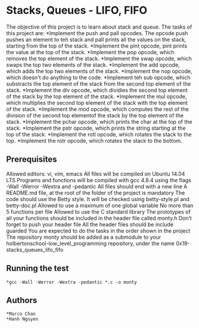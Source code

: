 # Stacks, Queues - LIFO, FIFO
The objective of this project is to learn about stack and queue. The  tasks of this project are: 
*Implement the push and pall opcodes.  The opcode push pushes an element to teh stack and pall prints all the values on the stack, starting from the top of the stack.
*Implement the pint opcode, pint prints the value at the top of the stack.
*Implement the pop opcode, which removes the top element of the stack.
*Implement the swap opcode, which swaps the top two elements of the stack.
*Implement the add opcode, which adds the top two elements of the stack.
*Implement the nop opcode, which doesn't do anything to the code.
*Implement teh sub opcode, which substracts the top element of the stack from the second top element of the stack.
*Implement the div opcode, which dividies the second top element of the stack by the top element of the stack.
*Implement the mul opcode, which multiplies the second top element of the stack with the top element of the stack.
*Implement the mod opcode, which computes the rest of the division of the second top elementof the stack by the top element of the stack.
*Implement the pchar opcode, which prints the char at the top of the stack.
*Implement the pstr opcode, which prints the string starting at the top of the stack.
*Implement the rotl opcode, which rotates the stack to the top.
*Implement the rotr opcode, which rotates the stack to the bottom.
## Prerequisites
Allowed editors: vi, vim, emacs
All files will be compiled on Ubuntu 14.04 LTS
Programs and functions will be compiled with gcc 4.8.4 using the flags -Wall -Werror -Wextra and -pedantic
All files should end with a new line
A README.md file, at the root of the folder of the project is mandatory
The code should use the Betty style. It will be checked using betty-style.pl and betty-doc.pl
Allowed to use a maximum of one global variable
No more than 5 functions per file
Allowed to use the C standard library
The prototypes of all your functions should be included in the header file called monty.h
Don’t forget to push your header file
All the header files should be include guarded
You are expected to do the tasks in the order shown in the project
The repository monty should be added as a submodule to your holbertonschool-low_level_programming repository, under the name 0x19-stacks_queues_lifo_fifo
## Running the test
	*gcc -Wall -Werror -Wextra -pedantic *.c -o monty
## Authors
	*Marco Chan
	*Hanh Nguyen
